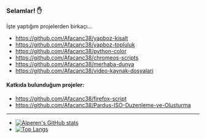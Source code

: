 ### Selamlar! ✋
İşte yaptığım projelerden birkaçı...

* https://github.com/Afacanc38/yapboz-kisalt
* https://github.com/Afacanc38/yapboz-topluluk
* https://github.com/Afacanc38/python-color
* https://github.com/Afacanc38/chromeos-scripts
* https://github.com/Afacanc38/merhaba-dunya
* https://github.com/Afacanc38/video-kaynak-dosyalari

#### Katkıda bulunduğum projeler:
* https://github.com/Afacanc38/firefox-script
* https://github.com/Afacanc38/Pardus-ISO-Duzenleme-ve-Olusturma
***
* [![Alperen's GitHub stats](https://github-readme-stats.vercel.app/api?username=Afacanc38&count_private=true&show_icons=true&theme=dark&custom_title=İstatislikler)](https://github.com/Afacanc38/Afacanc38)
* [![Top Langs](https://github-readme-stats.vercel.app/api/top-langs/?username=Afacanc38&layout=compact&custom_title=Diller&theme=dark)](https://github.com/Afacanc38/Afacanc38)
